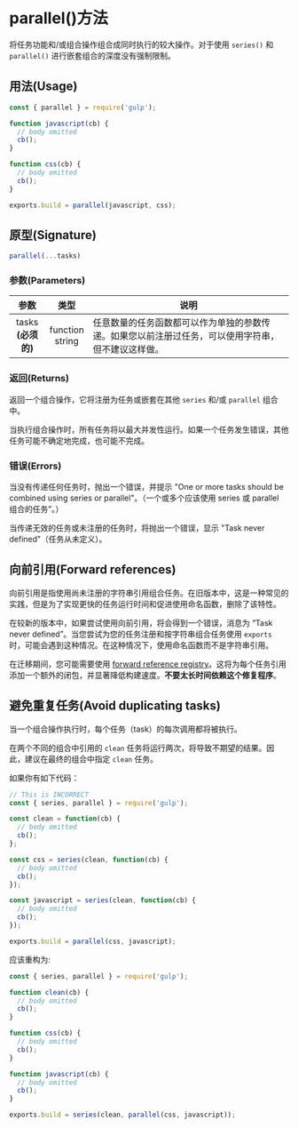 <!-- front-matter
id: parallel
title: Gulp API parallel()方法
hide_title: true
sidebar_label: parallel()方法
-->

# parallel()方法

将任务功能和/或组合操作组合成同时执行的较大操作。对于使用 `series()` 和 `parallel()` 进行嵌套组合的深度没有强制限制。

## 用法(Usage)

```js
const { parallel } = require('gulp');

function javascript(cb) {
  // body omitted
  cb();
}

function css(cb) {
  // body omitted
  cb();
}

exports.build = parallel(javascript, css);
```



## 原型(Signature)

```js
parallel(...tasks)
```

### 参数(Parameters)

| 参数 | 类型 | 说明 |
|:--------------:|:------:|-------|
| tasks<br>**(必须的)** | function<br>string | 任意数量的任务函数都可以作为单独的参数传递。如果您以前注册过任务，可以使用字符串，但不建议这样做。 |

### 返回(Returns)

返回一个组合操作，它将注册为任务或嵌套在其他 `series` 和/或 `parallel` 组合中。

当执行组合操作时，所有任务将以最大并发性运行。如果一个任务发生错误，其他任务可能不确定地完成，也可能不完成。

### 错误(Errors)

当没有传递任何任务时，抛出一个错误，并提示 "One or more tasks should be combined using series or parallel"。（一个或多个应该使用 series 或 parallel 组合的任务”。）

当传递无效的任务或未注册的任务时，将抛出一个错误，显示 "Task never defined"（任务从未定义）。

## 向前引用(Forward references)

向前引用是指使用尚未注册的字符串引用组合任务。在旧版本中，这是一种常见的实践，但是为了实现更快的任务运行时间和促进使用命名函数，删除了该特性。

在较新的版本中，如果尝试使用向前引用，将会得到一个错误，消息为 “Task never defined”。当您尝试为您的任务注册和按字符串组合任务使用 `exports` 时，可能会遇到这种情况。在这种情况下，使用命名函数而不是字符串引用。

在迁移期间，您可能需要使用 [forward reference registry][undertaker-forward-reference-external]。这将为每个任务引用添加一个额外的闭包，并显著降低构建速度。**不要太长时间依赖这个修复程序**。

## 避免重复任务(Avoid duplicating tasks)

当一个组合操作执行时，每个任务（task）的每次调用都将被执行。

在两个不同的组合中引用的 `clean` 任务将运行两次，将导致不期望的结果。因此，建议在最终的组合中指定 `clean` 任务。

如果你有如下代码：
```js
// This is INCORRECT
const { series, parallel } = require('gulp');

const clean = function(cb) {
  // body omitted
  cb();
};

const css = series(clean, function(cb) {
  // body omitted
  cb();
});

const javascript = series(clean, function(cb) {
  // body omitted
  cb();
});

exports.build = parallel(css, javascript);
```

应该重构为:
```js
const { series, parallel } = require('gulp');

function clean(cb) {
  // body omitted
  cb();
}

function css(cb) {
  // body omitted
  cb();
}

function javascript(cb) {
  // body omitted
  cb();
}

exports.build = series(clean, parallel(css, javascript));
```

[undertaker-forward-reference-external]: https://github.com/gulpjs/undertaker-forward-reference
